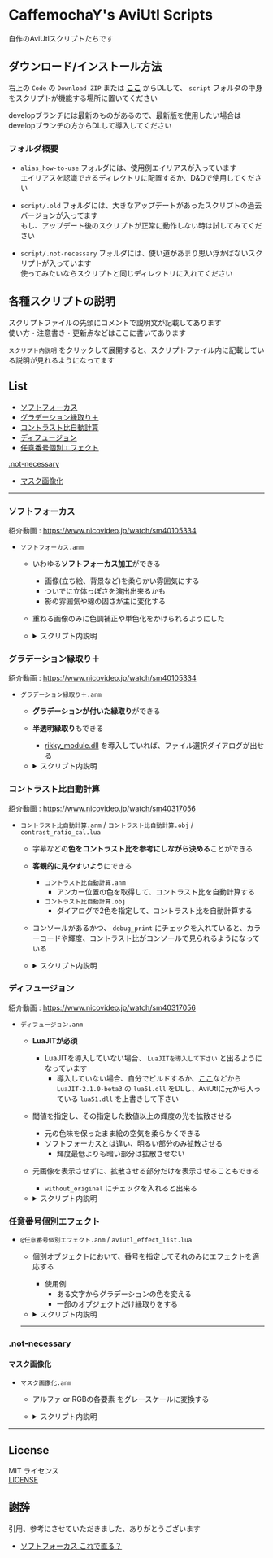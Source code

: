 # CaffemochaY's AviUtl Scripts

自作のAviUtlスクリプトたちです

## ダウンロード/インストール方法

右上の `Code` の `Download ZIP` または **[ここ](https://github.com/CaffemochaY/CaffemochaY-AviUtl-Scripts/archive/refs/heads/main.zip)** からDLして、 `script` フォルダの中身をスクリプトが機能する場所に置いてください

developブランチには最新のものがあるので、最新版を使用したい場合はdevelopブランチの方からDLして導入してください

### フォルダ概要

- `alias_how-to-use` フォルダには、使用例エイリアスが入っています  
  エイリアスを認識できるディレクトリに配置するか、D&Dで使用してください

- `script/.old` フォルダには、大きなアップデートがあったスクリプトの過去バージョンが入ってます  
  もし、アップデート後のスクリプトが正常に動作しない時は試してみてください

- `script/.not-necessary` フォルダには、使い道があまり思い浮かばないスクリプトが入っています  
  使ってみたいならスクリプトと同じディレクトリに入れてください

## 各種スクリプトの説明

スクリプトファイルの先頭にコメントで説明文が記載してあります  
使い方・注意書き・更新点などはここに書いてあります

`スクリプト内説明` をクリックして展開すると、スクリプトファイル内に記載している説明が見れるようになってます

## List

- [ソフトフォーカス](#ソフトフォーカス)
- [グラデーション縁取り＋](#グラデーション縁取り)
- [コントラスト比自動計算](#コントラスト比自動計算)
- [ディフュージョン](#ディフュージョン)
- [任意番号個別エフェクト](#任意番号個別エフェクト)

[.not-necessary](#not-necessary)

- [マスク画像化](#マスク画像化)

---

### ソフトフォーカス

紹介動画 : <https://www.nicovideo.jp/watch/sm40105334>

- `ソフトフォーカス.anm`

  - いわゆる**ソフトフォーカス加工**ができる
    - 画像(立ち絵、背景など)を柔らかい雰囲気にする
    - ついでに立体っぽさを演出出来るかも
    - 影の雰囲気や線の固さが主に変化する

  - 重ねる画像のみに色調補正や単色化をかけられるようにした

  - <details><summary>スクリプト内説明</summary>

    ---

    ソフトフォーカス.anm / ver.2.0.2  
    Copyright (c) 2022 CaffemochaY

    - 立ち絵等の画像を柔らかい雰囲気にします  
    - ついでに立体っぽさを演出出来るかもしれません  
    - 影の雰囲気や線の固さが主に変化します

    "ぼかし", "拡散光", "単色化", "色調補正" の順番でエフェクトをかけます

    - parameter
      - alpha : エフェクトをかけたものの透明度(適応する強さに相当)
      - その他 : "ぼかし", "拡散光", "単色化", "色調補正" のパラメータ各種

    - 注意
      - `X,Y調整` は、絶対値が `"最大画像サイズ" - w(or h) - (blur_range + diffusion) * 2` より小さくなるようにしないと元画像がクリッピングされます
      - `合成モード(0-12)` のうち、`10` , `11` , `12` はうまくいかない場合があります
        - 詳細は `lua.txt` を見て下さい

    - changelog
      - ver.2
        - obj.copybufferを使わないようにした
        - 画像データのキャッシュ数を `0` にしても機能するようにした
        - 各種パラメータが `0` の時、パラメータが `0` の一部のエフェクトを無効化し、動作を軽量化した
      - ver.2.0.1
        - バージョン表記を3桁に変更
      - ver.2.0.2
        - 文字コードの正規化

    </details>

### グラデーション縁取り＋

紹介動画 : <https://www.nicovideo.jp/watch/sm40105334>

- `グラデーション縁取り＋.anm`

  - **グラデーションが付いた縁取り**ができる
  - **半透明縁取り**もできる
    - [rikky_module.dll](https://hazumurhythm.com/a/a2Z/) を導入していれば、ファイル選択ダイアログが出せる

  - <details><summary>スクリプト内説明</summary>

    ---

    グラデーション縁取り＋.anm / ver.2.0.2  
    Copyright (c) 2022 CaffemochaY

    グラデーションがかかった縁取りを1オブジェクトで完結させることが出来るようにするスクリプトです  
    縁取り部分の透明度も設定できます  
    グラデーションの強さを `0` にすれば、ただの透過縁取りとしても使えます  
    開始色, 終了色を空欄にすると、**色選択無し**の状態になります

    `rikky_module.dll` がこのスクリプトで読める場所にあれば、ファイル選択ダイアログが出せます  
    `rikkymodule&memory` を導入していない場合は、`\` をエスケープしてください

    - parameter
      - 縁取り, グラデーションのパラメータ各種
      - alpha : 縁取り部分の透明度

    - changelog
      - ver.2
        - obj.copybufferを使わないようにした
        - 画像データのキャッシュ数を `0` にしても機能するようにした
      - ver.2.0.1
        - バージョン表記を3桁に変更
      - ver.2.0.2
        - 文字コードの正規化

    </details>

### コントラスト比自動計算

紹介動画 : <https://www.nicovideo.jp/watch/sm40317056>

- `コントラスト比自動計算.anm` / `コントラスト比自動計算.obj` / `contrast_ratio_cal.lua`

  - 字幕などの**色をコントラスト比を参考にしながら決める**ことができる
  - **客観的に見やすいよう**にできる
    - `コントラスト比自動計算.anm`
      - アンカー位置の色を取得して、コントラスト比を自動計算する
    - `コントラスト比自動計算.obj`
      - ダイアログで2色を指定して、コントラスト比を自動計算する

  - コンソールがあるかつ、 `debug_print` にチェックを入れていると、カラーコードや輝度、コントラスト比がコンソールで見られるようになっている

  - <details><summary>スクリプト内説明</summary>

    ---

    コントラスト比自動計算.anm / ver.1.0.2  
    Copyright (c) 2022 CaffemochaY

    アンカーで2色を取得して、その2つのコントラスト比を自動で計算するスクリプト  
    [WCAG 2.0](https://www.w3.org/TR/WCAG20-TECHS/G17.html#G17-procedure)基準で色のコントラスト比を計算する

    - parameter
      - 文字色 / 文字装飾色 : 色
      - 文字サイズ, フォント名, 文字装飾 : テキストのパラメータ
      - 文字不透明度 : 文字の不透明度
      - info : アンカー, コントラスト比の表示を設定
      - debug_print : debug_printに値を返すかの指定

    - changelog
      - ver.1.0.1
        - バージョン表記を3桁に変更
      - ver.1.0.2
        - 文字コードの正規化

    ---

    コントラスト比自動計算.obj / ver.1.0.2  
    Copyright (c) 2022 CaffemochaY

    ダイアログで2色を指定して、その2つのコントラスト比を自動で計算するスクリプト  
    [WCAG 2.0](https://www.w3.org/TR/WCAG20-TECHS/G17.html#G17-procedure)基準で色のコントラスト比を計算する

    - parameter
      - 文字色 / 背景色 : 色
      - 文字サイズ, フォント名, 文字装飾 : テキストのパラメータ
      - 背景margin : 文字の範囲から、どれだけ余白をとるかの指定
      - debug_print : debug_printに値を返すかの指定

    - changelog
      - ver.1.0.1
        - バージョン表記を3桁に変更
      - ver.1.0.2
        - 文字コードの正規化

    ---

    contrast_ratio_cal.lua / ver.1.0.2  
    Copyright (c) 2022 CaffemochaY

    sourse : [WCAG 2.0](https://www.w3.org/TR/WCAG20-TECHS/G17.html#G17-procedure)

    - changelog
      - ver.1.0.1
        - バージョン表記を3桁に変更
      - ver.1.0.2
        - 文字コードの正規化

    </details>

### ディフュージョン

紹介動画 : <https://www.nicovideo.jp/watch/sm40317056>

- `ディフュージョン.anm`

  - **LuaJITが必須**
    - LuaJITを導入していない場合、 `LuaJITを導入して下さい` と出るようになっています
      - 導入していない場合、自分でビルドするか、[ここ](https://scrapbox.io/ePi5131/LuaJIT)などから `LuaJIT-2.1.0-beta3` の `lua51.dll` をDLし、AviUtlに元から入っている `lua51.dll` を上書きして下さい

  - 閾値を指定し、その指定した数値以上の輝度の光を拡散させる
    - 元の色味を保ったまま絵の空気を柔らかくできる
    - ソフトフォーカスとは違い、明るい部分のみ拡散させる
      - 輝度最低よりも暗い部分は拡散させない

  - 元画像を表示させずに、拡散させる部分だけを表示させることもできる
    - `without_original` にチェックを入れると出来る

  - <details><summary>スクリプト内説明</summary>

    ---

    ディフュージョン.anm / ver.1.3.0  
    Copyright (c) 2022 CaffemochaY

    LuaJITが必須 （LuaJIT 2.1.0-beta3 推奨）

    - 閾値を指定し、その指定した数値以上の輝度の光を拡散させる
    - 元の色味を保ったまま絵の空気を柔らかくできる

    - parameter
      - 輝度最低 / 最高 : 拡散させたいハイライト部分の輝度の最低、最高を指定する
        - 輝度最低より下の輝度は `0` , 輝度最高より上の輝度は `1` に補正する
      - 輝度上限 : それ以上の輝度の部分を拡散させないようにする
        - 輝度上限以上の輝度の部分の `alpha` を `0` にする
      - alpha : ハイライト部分の透明度倍率(%)
        - alpha_Insert : `obj.track3` よりも自由に指定できる透明度倍率
          - `100` 以上を指定すると、通常よりも濃くできる
      - without_original : 元画像を表示するかどうか （`1` で表示しない）
      - ぼかし, 色調補正 各種パラメータ

    - 注意
      - `合成モード(0-12)` のうち、`10` , `11` , `12` はうまくいかない場合があります
        - 詳細は `lua.txt` を見て下さい
      - 合成モードは変えない方が良いと思われる
        - 変えるとしたら、`0` , `1` , `4` , `5` , `6` , `8` 辺り
        - デフォルトは `6`
      - `_dp1~10,13~16` をglobal変数で使用しています

    - changelog
      - ver.1.1
        - 0除算のパターンを考慮していなかったため該当部分の修正
      - ver.1.2
        - 輝度上限を設定出来るようにした
          - 白飛びしにくくなるように設定出来るようになったはず
      - ver.1.2.1
        - バージョン表記を3桁に変更
      - ver.1.3.0
        - pixel処理のループを改良
        - 文字コードの正規化

    </details>

### 任意番号個別エフェクト

- `@任意番号個別エフェクト.anm` / `aviutl_effect_list.lua`

  - 個別オブジェクトにおいて、番号を指定してそれのみにエフェクトを適応する
    - 使用例
      - ある文字からグラデーションの色を変える
      - 一部のオブジェクトだけ縁取りをする

  - <details><summary>スクリプト内説明</summary>

    ---

    任意番号個別エフェクト.anm / ver.1.2.2  
    Copyright (c) 2022 CaffemochaY

    - parameter
      - 開始番号 / 終了番号 : エフェクトをかけたい `index` を指定する
        - index_table : "table" でエフェクトをかけたい `index` を複数範囲指定する
          - `index` は `0` スタート

      - 関数版
        - Effect_insert : 関数などでエフェクトを指定する ( `obj.effect` , `function` など)
      - テンプレート版
        - _name : エフェクトの名前
        - track0~7 : トラックバー (3,4,5,6,7 は "table" で指定)
        - color1,2 : 色
        - check0~4 : チェックの値を 0,1 で指定 (1,2,3,4 は "table" で指定)
        - mode : 合成モードなどの `.exo` で `mode` の値を指定
        - type : 図形の種類などの `.exo` で `type` の値を指定
        - name/file : アニメーション効果の名称やファイルのパスなどを指定
        - color_yc1,2 : YCbCr の各種値を "table" でエフェクトを指定 (数値でも可)
        - seed/変形方法 : ノイズの `seed` を指定 / ディスプレイスメントマップの変形方法を指定
        - param : アニメーション効果のダイアログパラメータを指定

    - 注意
      - `Effect_insert()` の初めの `]]` は消さないように
      - `Effect_insert` は、 スクリプト制御で `Effect_insert` で関数を定義して代入すると、stack overflow になる
      - "table" の欄は "table" で値を指定すること

    - changelog
      - ver.1.1
        - `stack overflow` について追記
      - ver.1.2
        - 設定ダイアログの番号が誤っていたので修正
      - ver.1.2.1
        - バージョン表記を3桁に変更
      - ver.1.2.2
        - 文字コードの正規化
        - コードのフォーマット

    ---

    aviutl_effect_list.lua / ver.1.0.2  
    Copyright (c) 2022 CaffemochaY

    - parameter
      - _name         : "string"
      - track
        - track0      : "number"
        - track1      : "number"
        - track2      : "number"
        - track3      : "number"
        - track4      : "number"
        - track5      : "number"
        - track6      : "number"
        - track7      : "number"
      - color
        - color1/col  : "number"
        - color2/col  : "number"
      - check
        - check0/chk  : "number"
        - check1/chk  : "number"
        - check2/chk  : "number"
        - check3/chk  : "number"
        - check4/chk  : "number"
      - mode          : "number"
      - etype         : "number"
      - name / file   : "string"
      - color_yc
        - color_yc1   : "table" or "number"
        - color_yc2   : "table" or "number"
      - seed          : "number"
      - calc          : "number"
      - param         : "string"

    - changelog
      - ver.1.0.1
        - バージョン表記を3桁に変更
        - コメントを少し整理
      - ver.1.0.2
        - 文字コードの正規化

    </details>

  ---

### .not-necessary

#### マスク画像化

- `マスク画像化.anm`

  - アルファ or RGBの各要素 をグレースケールに変換する

  - <details><summary>スクリプト内説明</summary>

    ---

    マスク画像化.anm / ver.1.2.1  
    Copyright (c) 2022 CaffemochaY

    アルファ or RGBの各要素 をグレースケールに変換する

    - changelog
      - ver.1.1.0
        - オブジェクトの生成の方法を変更
      - ver.1.2.0
        - pixel処理のループを改良
      - ver.1.2.1
        - 文字コードの正規化

  </details>

---

## License

MIT ライセンス  
[LICENSE](LICENSE)

## 謝辞

引用、参考にさせていただきました、ありがとうございます

- [ソフトフォーカス これで直る？](https://scrapbox.io/ePi5131/ソフトフォーカス_これで直る？)
